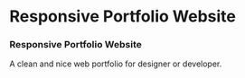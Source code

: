 # Responsive Portfolio Website 

###  Responsive Portfolio Website
A clean and nice web portfolio for designer or developer.

